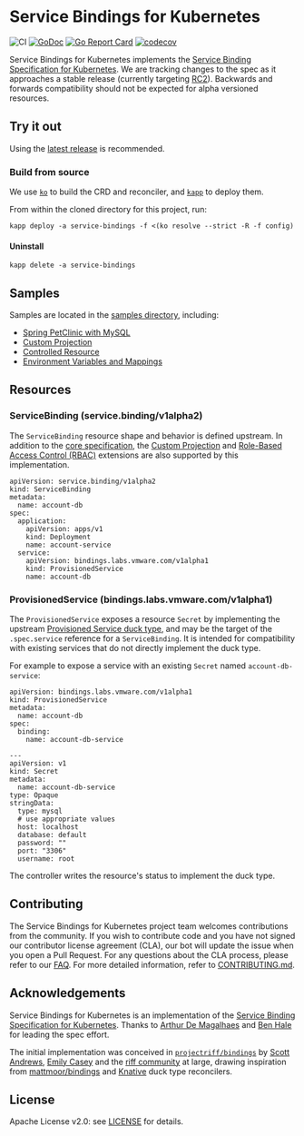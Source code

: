 
# Service Bindings for Kubernetes

![CI](https://github.com/vmware-labs/service-bindings/workflows/CI/badge.svg?branch=main)
[![GoDoc](https://godoc.org/github.com/vmware-labs/service-bindings?status.svg)](https://godoc.org/github.com/vmware-labs/service-bindings)
[![Go Report Card](https://goreportcard.com/badge/github.com/vmware-labs/service-bindings)](https://goreportcard.com/report/github.com/vmware-labs/service-bindings)
[![codecov](https://codecov.io/gh/vmware-labs/service-bindings/branch/main/graph/badge.svg)](https://codecov.io/gh/vmware-labs/service-bindings)


Service Bindings for Kubernetes implements the [Service Binding Specification for Kubernetes](https://github.com/k8s-service-bindings/spec). We are tracking changes to the spec as it approaches a stable release (currently targeting [RC2](https://github.com/k8s-service-bindings/spec/tree/1.0.0-rc2)). Backwards and forwards compatibility should not be expected for alpha versioned resources.

## Try it out

Using the [latest release](https://github.com/vmware-labs/service-bindings/releases/latest) is recommended.

### Build from source

We use [`ko`](https://github.com/google/ko) to build the CRD and reconciler, and [`kapp`](https://get-kapp.io) to deploy them.

From within the cloned directory for this project, run:

```
kapp deploy -a service-bindings -f <(ko resolve --strict -R -f config)
```

#### Uninstall

```
kapp delete -a service-bindings
```

## Samples

Samples are located in the [samples directory](./samples), including:

- [Spring PetClinic with MySQL](./samples/spring-petclinic)
- [Custom Projection](./samples/custom-projection)
- [Controlled Resource](./samples/controlled-resource)
- [Environment Variables and Mappings](./samples/environment-variable-mappings)

## Resources

### ServiceBinding (service.binding/v1alpha2)

The `ServiceBinding` resource shape and behavior is defined upstream. In addition to the [core specification](https://github.com/k8s-service-bindings/spec#service-binding), the [Custom Projection](https://github.com/k8s-service-bindings/spec/blob/master/README.md#custom-projection) and [Role-Based Access Control (RBAC)](https://github.com/k8s-service-bindings/spec#role-based-access-control-rbac) extensions are also supported by this implementation.

```
apiVersion: service.binding/v1alpha2
kind: ServiceBinding
metadata:
  name: account-db
spec:
  application:
    apiVersion: apps/v1
    kind: Deployment
    name: account-service
  service:
    apiVersion: bindings.labs.vmware.com/v1alpha1
    kind: ProvisionedService
    name: account-db
```

### ProvisionedService (bindings.labs.vmware.com/v1alpha1)

The `ProvisionedService` exposes a resource `Secret` by implementing the upstream [Provisioned Service duck type](https://github.com/k8s-service-bindings/spec#provisioned-service), and may be the target of the `.spec.service` reference for a `ServiceBinding`. It is intended for compatibility with existing services that do not directly implement the duck type.

For example to expose a service with an existing `Secret` named `account-db-service`:

```
apiVersion: bindings.labs.vmware.com/v1alpha1
kind: ProvisionedService
metadata:
  name: account-db
spec:
  binding:
    name: account-db-service

---
apiVersion: v1
kind: Secret
metadata:
  name: account-db-service
type: Opaque
stringData:
  type: mysql
  # use appropriate values
  host: localhost
  database: default
  password: ""
  port: "3306"
  username: root
```

The controller writes the resource's status to implement the duck type.

## Contributing

The Service Bindings for Kubernetes project team welcomes contributions from the community. If you wish to contribute code and you have not signed our contributor license agreement (CLA), our bot will update the issue when you open a Pull Request. For any questions about the CLA process, please refer to our [FAQ](https://cla.vmware.com/faq). For more detailed information, refer to [CONTRIBUTING.md](CONTRIBUTING.md).

## Acknowledgements

Service Bindings for Kubernetes is an implementation of the [Service Binding Specification for Kubernetes](https://github.com/k8s-service-bindings/spec). Thanks to [Arthur De Magalhaes](https://github.com/arthurdm) and [Ben Hale](https://github.com/nebhale) for leading the spec effort. 

The initial implementation was conceived in [`projectriff/bindings`](https://github.com/projectriff/bindings/) by [Scott Andrews](https://github.com/scothis), [Emily Casey](https://github.com/ekcasey) and the [riff community](https://github.com/orgs/projectriff/people) at large, drawing inspiration from [mattmoor/bindings](https://github.com/mattmoor/bindings) and [Knative](https://knative.dev) duck type reconcilers.

## License

Apache License v2.0: see [LICENSE](./LICENSE) for details.
